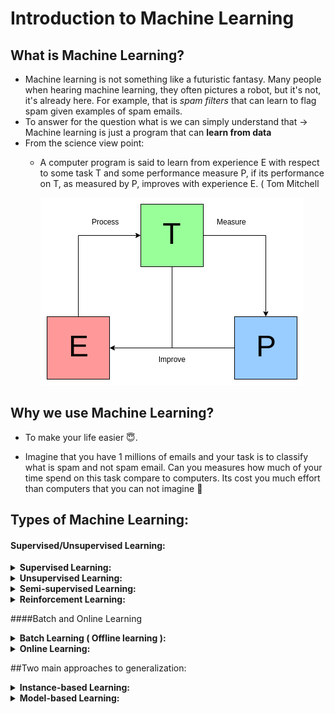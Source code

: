 # Introduction to Machine Learning

## What is Machine Learning?

- Machine learning is not something like a futuristic fantasy. Many people when hearing machine learning, they often pictures a robot, but it's not, it's already here. For example, that is *spam filters* that can learn to flag spam given examples of spam emails.
- To answer for the question what is we can simply understand that → Machine learning is just a program that can **learn from data**
- From the science view point:
  - A computer program is said to learn from experience E with respect to some task T and some performance measure P, if its performance on T, as measured by P, improves with experience E. ( Tom Mitchell

    ![Science View point of Machine Learning](Image/Science_view.png)

## Why we use Machine Learning?

- To make your life easier 😇. 

- Imagine that you have 1 millions of emails and your task is to classify what is spam and not spam email. Can you measures how much of your time spend on this task compare to computers. Its cost you much effort than computers that you can not imagine 🙂

## Types of Machine Learning:

#### Supervised/Unsupervised Learning:
<details>
    <summary> <b> Supervised Learning: </b> </summary>

- The training data you feed to the algorithms that have *labels.* **The computer try to learn with a teacher**
- For example, the spam filters model is trained with many emails along with their *labels* ( spam or not spam ) and after learn from training data, the model can predict new emails that is spam or not.
- Some popular supervised learning algorithm:
    1. Linear Regression
    2. Logistic Regression
    3. K-Nearest Neighbors
    4. Support Vector Machines (SVMs)
    5. Decision Trees and Random Forests
    6. Neural networks

</details>



<details>
    <summary> <b> Unsupervised Learning: </b> </summary>

- As you can guess from the name, that unsupervised learning given the training data is unlabeled. **The computer try to learn without a teacher.**
- For example, you want to detect group of similar visitors ( what group a visitors belong to ). When visitors come to your webpage, the computer will clustering them into several group for demands and use this data to recommends the visitors something that they **might need.**
- There are many application of unsupervised learning such as *visualization algorithms, dimensionality reduction, anomaly detection, association rule learning...* I will go through of this later. You can search key word of these term on the Internet to understand the idea of each.
- Some popular algorithm:
    - Clustering
        - K-Means
        - DBSCAN
        - Hierarchical Cluster Analysis (HCA)
        - Anomaly detection and novelty detection
        - One-class SVM
        - Isolation Forest
    - Visualization and dimensionality reduction
        - Principal Component Analysis (PCA)
        - Kernel PCA
        - Locally-Linear Embedding (LLE)
        - t-distributed Stochastic Neighbor Embedding (t-SNE)
    - Association rule learning
        - Apriori
        - Eclat
</details>

<details>
    <summary> <b> Semi-supervised Learning: </b> </summary>

- This algorithm can deal with *labeled and unlabeled training data.* **The teacher can help a half and the other half you must learn by yourself**
- For example, Google Photos automatically recognize the same person A shows up in the photo 1,5,11. While another person B is shows up in photos 2,5,7. This is unsupervised part. But the algorithm needs you to tell it who these people are so you need to name everyone in the photo ( this is as label data ). And after that you can search the name of person and algorithm will return you photos that this person shows up. This is supervised part.
- Some popular algorithms:
    - Deep belief networks ( DBNs)
    - Restricted Boltzmann machines ( RBMs )
</details>


<details>
    <summary> <b> Reinforcement Learning: </b> </summary>

- *This is a very different beast*
- The learning system (*agent*) observe the environment, select and perform actions, and get *rewards ( or penalties ).* The task is that it must learn by itself what is the best strategy, called *policy* to get the most reward over time.
- For example [DeepMind's AlphaGo](https://www.youtube.com/watch?v=WXuK6gekU1Y)
</details>


####Batch and Online Learning

<details>
    <summary> <b> Batch Learning ( Offline learning ): </b> </summary>
    
- In this the system can not learn incrementally, it must be trained with all the available data.
- First it will be trained with all available data and then it is deploy into production and runs without learning anymore ( this is call *offline learning* ). When you want the system know about the new data, there is only way that you must trained the system from the beginning with all data include old data and new data. After you have the new model then stop the old system and replace it with the new one.
- This solution is very simple and also works fine, but training again the whole dataset that costs a lot of computing resources.
</details>


<details>
    <summary> <b> Online Learning: </b> </summary>

- For solving the problem from the offline learning we have the new one, *online learning.* In this, you train the system incrementally by feeding it data instances sequentially (individuals or small groups call *mini-batches*). Each step of learning is very fast and cheap, so the system can learn about new data on the fly.
- This is great for adapting to change rapidly or autonomously and also your limited computing resources. For a huge dataset, the algorithms loads part of the data, training in this part and repeat until run all of the dataset.
</details>



##Two main approaches to generalization:

<details>
    <summary> <b> Instance-based Learning: </b> </summary>

- This is simply learn by heart ( the most trivial way 👎 ). The system learns the examples by heart, then generalizes to new cases by comparing them to the learned examples, using *similarity measure*
- For example, the spam filter in this way would cluster all the emails that are identical or very similar to emails that have already been labeled by user. That will count the number of words they have in common and flag as spam if it has many words in common with spam emails
</details>


<details>
    <summary> <b> Model-based Learning: </b> </summary>

- From the assumption about the given data are made explicit in the form of a model. We imagine or generalize from a set of data to build a model from given dataset, then use that model to make predictions. This is called model-based learning
- For example, the data is given and from this we use any tools to plot the graph and recognize that seem to be a trend in the graph. Although the data is *noisy,* it still look like linearly. So you decide to select *linear model* to make a prediction this step is called *model selection*.
</details>

